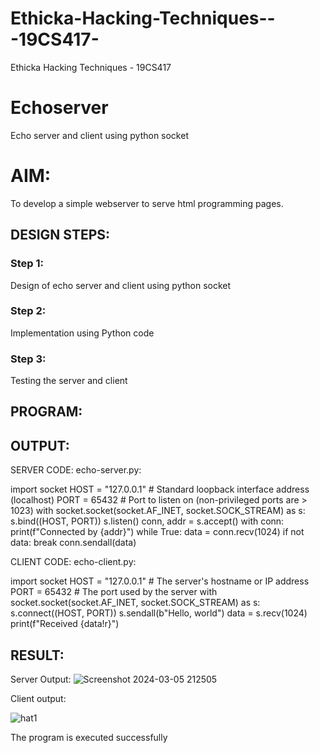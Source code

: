 # Ethicka-Hacking-Techniques---19CS417-
Ethicka Hacking Techniques - 19CS417 
# Echoserver
Echo server and client using python socket

# AIM:

To develop a simple webserver to serve html programming pages.

## DESIGN STEPS:

### Step 1:

Design of echo server and client using python socket

### Step 2:

Implementation using Python code

### Step 3:

Testing the server and client 

## PROGRAM:

## OUTPUT:
SERVER CODE: echo-server.py:

import socket
HOST = "127.0.0.1"  # Standard loopback interface address (localhost)
PORT = 65432  # Port to listen on (non-privileged ports are > 1023)
with socket.socket(socket.AF_INET, socket.SOCK_STREAM) as s:
    s.bind((HOST, PORT))
    s.listen()
    conn, addr = s.accept()
    with conn:
        print(f"Connected by {addr}")
        while True:
            data = conn.recv(1024)
            if not data:
                break
            conn.sendall(data)

CLIENT CODE: echo-client.py:

import socket
HOST = "127.0.0.1"  # The server's hostname or IP address
PORT = 65432  # The port used by the server
with socket.socket(socket.AF_INET, socket.SOCK_STREAM) as s:
    s.connect((HOST, PORT))
    s.sendall(b"Hello, world")
    data = s.recv(1024)
print(f"Received {data!r}")
## RESULT:
Server Output:
![Screenshot 2024-03-05 212505](https://github.com/manikandan26052004/Ethicka-Hacking-Techniques---19CS417-/assets/121999845/d328014a-00fb-4a80-8b45-890f6c26c9ec)

Client output:

![hat1](https://github.com/manikandan26052004/Ethicka-Hacking-Techniques---19CS417-/assets/121999845/70849014-6563-4cb0-8a67-b47df3c71ebd)


The program is executed successfully
